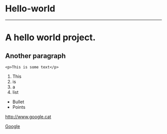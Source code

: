 # Hello-world #
---------------

A hello world project.
======================
Another paragraph
-----------------
```
<p>This is some text</p>
```

1. This
2. is
3. a
4. list

* Bullet
* Points

http://www.google.cat

[Google](http://www.google.cat)

